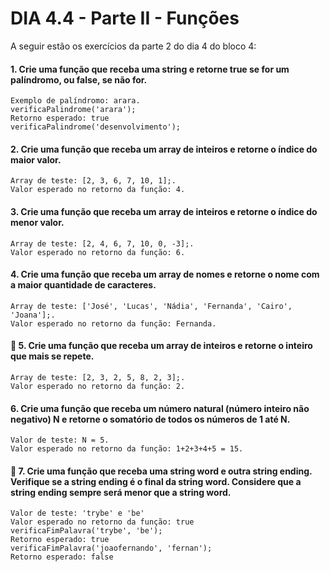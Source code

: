 # DIA 4.4 - Parte II - Funções

A seguir estão os exercícios da parte 2 do dia 4 do bloco 4:

#### 1. Crie uma função que receba uma string e retorne true se for um palíndromo, ou false, se não for.
    Exemplo de palíndromo: arara.
    verificaPalindrome('arara');
    Retorno esperado: true
    verificaPalindrome('desenvolvimento');

#### 2. Crie uma função que receba um array de inteiros e retorne o índice do maior valor.
    Array de teste: [2, 3, 6, 7, 10, 1];.
    Valor esperado no retorno da função: 4.

#### 3. Crie uma função que receba um array de inteiros e retorne o índice do menor valor.
    Array de teste: [2, 4, 6, 7, 10, 0, -3];.
    Valor esperado no retorno da função: 6.
  
#### 4. Crie uma função que receba um array de nomes e retorne o nome com a maior quantidade de caracteres.
    Array de teste: ['José', 'Lucas', 'Nádia', 'Fernanda', 'Cairo', 'Joana'];.
    Valor esperado no retorno da função: Fernanda.
        
#### 🚀 5. Crie uma função que receba um array de inteiros e retorne o inteiro que mais se repete.
    Array de teste: [2, 3, 2, 5, 8, 2, 3];.
    Valor esperado no retorno da função: 2.

#### 6. Crie uma função que receba um número natural (número inteiro não negativo) N e retorne o somatório de todos os números de 1 até N.
    Valor de teste: N = 5.
    Valor esperado no retorno da função: 1+2+3+4+5 = 15.

#### 🚀 7. Crie uma função que receba uma string word e outra string ending. Verifique se a string ending é o final da string word. Considere que a string ending sempre será menor que a string word.
    Valor de teste: 'trybe' e 'be'
    Valor esperado no retorno da função: true
    verificaFimPalavra('trybe', 'be');
    Retorno esperado: true
    verificaFimPalavra('joaofernando', 'fernan');
    Retorno esperado: false
